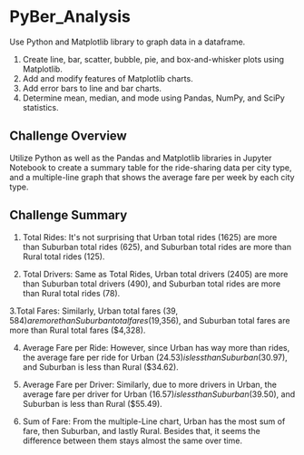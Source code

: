 # PyBer_Analysis
Use Python and Matplotlib library to graph data in a dataframe.

1. Create line, bar, scatter, bubble, pie, and box-and-whisker plots using Matplotlib.
2. Add and modify features of Matplotlib charts.
3. Add error bars to line and bar charts.
4. Determine mean, median, and mode using Pandas, NumPy, and SciPy statistics.

## Challenge Overview
Utilize Python as well as the Pandas and Matplotlib libraries in Jupyter Notebook to create a summary table for the ride-sharing data per city type, and a multiple-line graph that shows the average fare per week by each city type.

## Challenge Summary
1. Total Rides: It's not surprising that Urban total rides (1625) are more than Suburban total rides (625), and Suburban total rides are more than Rural total rides (125).

2. Total Drivers: Same as Total Rides, Urban total drivers (2405) are more than Suburban total drivers (490), and Suburban total rides are more than Rural total rides (78).

3.Total Fares: Similarly, Urban total fares ($39,584) are more than Suburban total fares ($19,356), and Suburban total fares are more than Rural total fares ($4,328).

4. Average Fare per Ride: However, since Urban has way more than rides, the average fare per ride for Urban ($24.53) is less than Suburban ($30.97), and Suburban is less than Rural ($34.62).

5. Average Fare per Driver: Similarly, due to more drivers in Urban, the average fare per driver for Urban ($16.57) is less than Suburban ($39.50), and Suburban is less than Rural ($55.49).

6. Sum of Fare: From the multiple-Line chart, Urban has the most sum of fare, then Suburban, and lastly Rural. Besides that, it seems the difference between them stays almost the same over time. 
